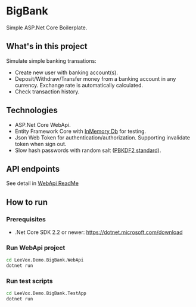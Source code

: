 # BigBank
Simple ASP.Net Core Boilerplate.

## What's in this project
Simulate simple banking transations:

* Create new user with banking account(s).
* Deposit/Withdraw/Transfer money from a banking account in any currency. Exchange rate is automatically calculated.
* Check transaction history.

## Technologies

* ASP.Net Core WebApi.
* Entity Framework Core with [InMemory Db](https://docs.microsoft.com/en-us/ef/core/providers/in-memory/) for testing.
* Json Web Token for authentication/authorization. Supporting invalidate token when sign out.
* Slow hash passwords with random salt ([PBKDF2 standard](https://docs.microsoft.com/en-us/aspnet/core/security/data-protection/consumer-apis/password-hashing?view=aspnetcore-2.2)).

## API endpoints
See detail in [WebApi ReadMe](LeeVox.Demo.BigBank.WebApi/README.md)

## How to run

### Prerequisites
* .Net Core SDK 2.2 or newer: https://dotnet.microsoft.com/download

### Run WebApi project
``` bash
cd LeeVox.Demo.BigBank.WebApi
dotnet run
```

### Run test scripts
``` bash
cd LeeVox.Demo.BigBank.TestApp
dotnet run
```
